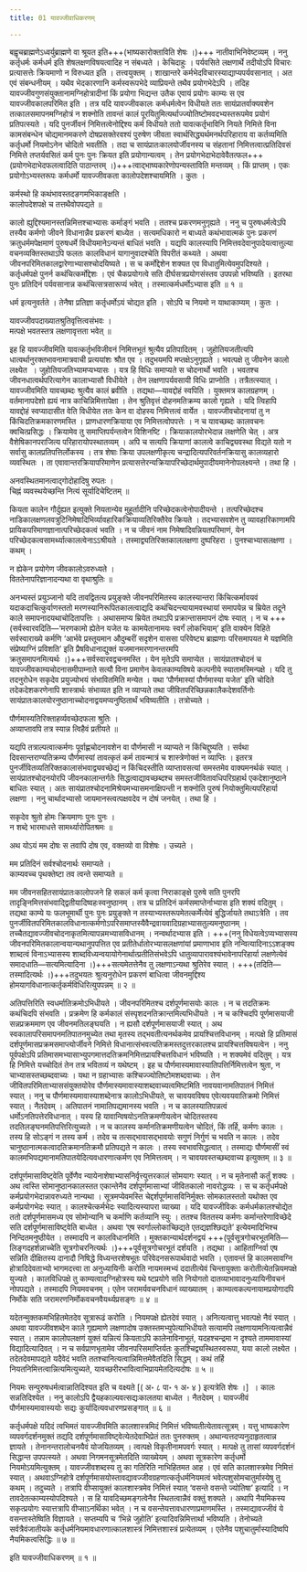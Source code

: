 ```yaml
---
title: 01 यावज्जीवाधिकरणम्

---
```


बह्वृचब्राह्मणेऽध्वर्युब्राह्मणे वा श्रूयत इति+++(भाष्यकारोक्ताविति शेषः ।)+++ नातीवाभिनिवेष्टव्यम् । ननु कर्तृधर्मः कर्मधर्म इति शेषलक्षणविषयत्वादिह न संबध्यते । केचिदाहुः । पर्यवसिते लक्षणार्थे तदीयोऽपि विचारः प्रत्यासत्तेः क्रियमाणो न विरुध्यत इति । तत्त्वयुक्तम् । शाखान्तरे कर्मभेदविचारस्याद्याप्यपर्यवसानात् । अत एवं संबन्धनीयम् । यथैव भेदकारणानि कर्मस्वरूपभेदे व्याप्रियन्ते तथैव प्रयोगभेदेऽपि । तदिह यावज्जीवगुणसंयुक्तानामग्निहोत्रादीनां किं प्रयोगा भिद्यन्त उतैक एवायं प्रयोगः काम्यः स एव यावज्जीवकालपरिमित इति । तत्र यदि यावज्जीवकालः कर्मधर्मत्वेन विधीयते ततः सायंप्रातर्वाक्यवशेन तत्कालसमापनमग्निहोत्रं न शक्नोति तावन्तं कालं पूरयितुमित्यर्थाज्ज्योतिष्टोमवदभ्यस्तरूपमेव प्रयोगं प्रतिपत्स्यते । यदि पुनर्जीवनं निमित्तत्वेनोद्दिश्य कर्म विधीयते ततो यावत्कर्तृभाविनि नियते निमित्ते विना कामसंबन्धेन चोद्यमानमकरणे दोषप्रसक्तेरवश्यं पुरुषेण जीवता स्वार्थसिद्ध्यर्थमनर्थपरिहाराय वा कर्तव्यमिति कर्तृधर्मो नियमोऽनेन चोदितो भवतीति । तदा च सायंप्रातःकालयोर्जीवनस्य च संहतानां निमित्तत्वात्प्रतिदिवसं निमित्ते तप्तर्यवसितं कर्म पुनः पुनः क्रियत इति प्रयोगान्यत्वम् । तेन प्रयोगभेदाभेदावेवैतत्फल+++(प्रयोगभेदाभेदफलत्वादिति पाठान्तरम् ।)+++त्वाद्भाष्यकारेणोपन्यस्ताविति मन्तव्यम् । किं प्राप्तम् । एकः प्रयोगोऽभ्यस्तरूपः कर्मधर्मो यावज्जीवकता कालोपदेशश्चायमिति । कुतः ।

कर्मस्थो हि कथंभावस्तदङगमभिकाङ्क्षति ।  
कालोपदेशपक्षे च तत्तथैवोपपद्यते ॥  


कालो ह्युद्दिश्यमानस्तन्निमित्तश्चाभ्यासः कर्माङ्गं भवति । ततश्च प्रकरणमनुगृह्यते । ननु च पुरुषधर्मत्वेऽपि तस्यैव कर्मणो जीवने विधानान्नैव प्रकरणं बाध्येत । सत्यमधिकारो न बाध्यते कथंभावात्मकं पुनः प्रकरणं क्रतुधर्ममपेक्षमाणं पुरुषधर्मे विधीयमानेऽन्यन्तं बाधितं भवति । यद्यपि कालस्यापि निमित्तवदेवानुपादेयत्वात्तुल्या वचनव्यक्तिस्तथाऽपि फलतः कालविधानं यागानुवादश्चेति विपरीतं कथ्यते । अथवा जीवनपरिमितकालद्वारेणाभ्यासश्चोदयिष्यते । स च कर्मोद्देशेन शक्यत एव विधातुमित्येवमुपदिश्यते । कर्तृधर्मपक्षे पुनर्न कथंचित्कर्मोद्देशः । एवं चैकप्रयोगत्वे सति दीर्घसत्रप्रयोगसंस्तव उपपन्नो भविष्यति । इतरथा पुनः प्रतिदिनं पर्यवसानान्न कथंचित्सत्रसारूप्यं भवेत् । तस्मात्कर्मधर्मोऽभ्यास इति ॥ १ ॥

धर्म इत्यनुवर्तते । तेनैषा प्रतिज्ञा कर्तृधर्मोऽयं चोद्यत इति । सोऽपि च नियमो न याथाकाम्यम् । कुतः ।

यावज्जीवपदाख्यातश्रुतिवृत्तित्वसंभवः ।  
मत्पक्षे भवतस्तत्र लक्षणावृत्तता भवेत् ॥  


इह हि यावज्जीवमिति यावत्कर्तृभविजीवनं निमित्तभूतं श्रुत्यैव प्रतिपादितम् । जुहोतियजतीत्यपि धात्वर्थानुरक्तभावनामात्रवाची प्रत्ययांशः श्रौत एव । तदुभयमपि मप्तक्षेऽनुगृह्यते । भवत्पक्षे तु जीवनेन कालो लक्ष्येत  । जुहोतियजतिभ्यामप्यभ्यासः । यत्र हि विधिः समाप्यते स चोदनार्थो भवति । भवतश्च जीवनधात्वर्थपरित्यागेन कालाभ्यासौ विधीयेते । तेन लक्षणापर्यवसायी विधिः प्राप्नोति । तत्रैतत्स्यात् । यावज्जीवमिति यावच्छब्दः श्रुत्यैव कालं ब्रवीति । तद्यथा—यावद्दोहं स्वपिति । युक्तमत्र कालग्रहणम् । वर्तमानापदेशो ह्ययं नात्र काचिन्निमित्तापेक्षा । तेन श्रुतिवृत्तं दोहनमतिक्रम्य कालो गृह्यते । यदि त्विहापि यावद्दोहं स्वप्यादासीत वेति विधीयेत ततः केन वा दोहस्य निमित्तत्वं वार्येत । यावज्जीवचोदनायां तु न किंचिदतिक्रमकारणमस्ति । प्राणधारणक्रियाया एव निमित्तत्वोपपत्तेः । न च यावच्छब्दः कालवचनः क्वचित्प्रसिद्धः । क्रियामेव तु समाप्तिपर्यन्तत्वेन विशिनष्टि । क्रियाकालयोरभेदान्न लक्षणेति चेत् । अत्र वैशेषिकानपराजित्य परिहारायोपस्थातव्यम् । अपि च सत्यपि क्रियाणां कालत्वे काचिद्व्यवस्था विद्यते यतो न सर्वासु कालप्रतिपत्तिर्लोकस्य । तत्र शेषाः क्रिया उपलक्षणीकृत्य चन्द्रादित्यपरिवर्तनक्रियासु कालव्यहारो व्यवस्थितः । ता एवावान्तरक्रियापरिमाणेन प्रत्यासत्तेरन्यक्रियापरिच्छेदार्थमुपादीयमानेनोपलक्ष्यन्ते । तथा हि ।

अनवस्थितमानत्वाद्गोदोहादिषु रुपतः ।  
चिह्नं व्यवस्थयेच्छन्ति नित्यं सूर्यादिचेष्टितम् ॥  


कियता कालेन गौर्दुह्यत इत्युक्ते नियतान्येव मुहूर्तादीनि परिच्छेदकत्वेनोपादीयन्ते । तत्परिच्छेदश्च नाडिकालक्षणलवत्रुटिनिमेषादिभिर्व्यावहारिकक्रियाव्यतिरिक्तैरेव क्रियते । तदभ्यासवशेन तु व्यावहारिकाणामपि प्रायिकपरिमाणज्ञानात्परिच्छेदकत्वं भवति । न च जीवनं नाम निमेषादिवन्नियतपरिमाणं, येन परिच्छेदकत्वसामर्थ्यात्कालत्वेनाऽऽश्रीयते । तस्माद्व्यतिरिक्तकाललक्षणा दुष्परिहरा । पुनश्चाभ्यासलक्षणा । कथम् ।

न ह्येकेन प्रयोगेण जीवकालोऽवरुध्यते ।  
विततेनापरिज्ञानादन्यथा वा वृथाश्रुतिः ॥  


अनभ्यस्तं प्रयुञ्जानो यदि तावद्वितत्य प्रयुङ्क्ते जीवनपरिमितस्य कालस्यान्तरा किंचित्कर्मावयवं यदाकदाचित्कुर्वाणस्ततो मरणस्यानिरूपितकालत्वाद्यदि कथंचिदन्त्यायामवस्थायां समापयेन्न च म्रियेत तदूने काले समापनादयथाचोदितापत्तिः । अथासमाप्य म्रियेत तथाऽपि प्रक्रान्तासमापनं दोषः स्यात् । न च +++(सर्वस्वारवदिति—‘मरणकामो ह्येतेन यजेत यः कामयेतानामयः स्वर्गं लोकभियाम्’ इति वाक्येन विहिते सर्वस्वाराख्ये कर्मणि ‘आर्भवे प्रस्तूयमान औदुम्बरीं सदृशेन वाससा परिवेष्ट्य ब्राह्मणाः परिसमापयत मे यज्ञमिति संप्रेष्याग्निं प्रविशति’ इति प्रैषविधानाद्युक्तं यजमानमरणानन्तरमपि क्रतुसमापनमित्यर्थः ।)+++सर्वस्वारवद्वचनमस्ति । येन मृतेऽपि समाप्येत । सायंप्रातश्चोदनं च यावज्जीवकाम्यचोदनासमीपाम्नाते सत्यौ विना प्रमाणेन केवलकाम्यविषये कल्पनीये स्यातामस्मिन्पक्षे । यदि तु तदनुरोधेन सकृदेव प्रयुज्योभयं संभावितमिति मन्येत । यथा ‘पौर्णमास्यां पौर्णमास्या यजेत’ इति चोदिते तदेकदेशकरणेनापि शास्त्रार्थः संभाव्यत इति न व्याप्यते तथा जीवितपरिच्छिन्नकालैकदेशवर्तिनोः सायंप्रातःकालयोरनुष्ठानाच्चोदनाद्वयमप्यनुष्ठितार्थं भविष्यतीति । तत्रोच्यते ।

पौर्णमास्यतिरिक्ताहर्व्यवच्छेदफला श्रुतिः ।  
अव्याप्तावपि तत्र स्यान्न त्विहैवं प्रतीयते ॥  


यद्यपि तत्राल्पत्वात्कर्मणः पूर्वाह्णचोदनावशेन वा पौर्णमासी न व्याप्यते न किंचिद्दुष्यति । सर्वथा दिवसान्तराण्यतिक्रम्य पौर्णमास्यां तावत्कृतं कर्म तावन्मात्रं च शास्त्रेणोक्तं न व्याप्तिः । इतरत्र पुनर्जीवितव्यतिरिक्तकालासंभवाद्व्यवच्छेद्यं न किंचिदस्तीति व्याप्तावसत्यां समस्तमेव वाक्यमनर्थकं स्यात् । सायंप्रातश्चोदनयोरपि जीवनकालान्तर्गतेः सिद्धत्वाद्यावच्छब्दश्च समस्तजीवितावधिपरिग्रहार्थ एकदेशानुष्ठाने बाधितः स्यात् । अतः सायंप्रातश्चोदनामिश्रेयमभ्यासमनाक्षिपन्ती न शक्नोति पुरुषं नियोक्तुमित्यपरिहार्या लक्षणा । ननु चार्थादभ्यासो जायमानस्त्वत्पक्षवदेव न दोषं जनयेत् । तथा हि ।

सकृदेव श्रुतो होमः क्रियमाणः पुनः पुनः ।  
न शब्दे भारमाधत्ते सामर्थ्यारोपितश्रमः ॥  


अथ योऽयं मम दोषः स तवापि दोष एव, वक्तव्यो वा विशेषः । उच्यते ।

मम प्रतिदिनं सर्वश्चोदनार्थः समाप्यते ।  
काम्यवच्च पृथक्तेष्टा तव त्वन्ते समाप्यते ॥  


मम जीवनसहितसायंप्रातःकालोपजने हि सकलं कर्म कृत्वा निराकाङ्क्षे पुरुषे सति पुनरपि तादृङ्निमित्तसंभवाद्द्वितीयादिष्वहःस्वनुष्ठानम् । तत्र च प्रतिदिनं कर्मसमाप्तेर्नाभ्यास इति शक्यं वदितुम् । तद्यथा काम्ये यः फलभूमार्थी पुनः पुनः प्रयुङ्क्ते न तस्याभ्यस्तरूपमेतत्कर्मेत्येवं बुद्धिर्जायते तथाऽत्रेति । तव पुनर्जीवितपरिमितकालविधानात्कर्मणोऽपरिसमाप्तस्यैवैन्द्रवायवादिग्रहाभ्यासतुल्यमनुष्ठानम् । तच्चैतद्यावज्जीवचोदनाकृतमित्यापन्नमभ्यासविधानम् । नन्वर्थादभ्यास इति । +++(ननु विधेयत्वेऽप्यभ्यासस्य जीवनपरिमितकालान्वयान्यथानुपपत्तित एव प्रतीतेर्धातोरभ्यासलक्षणांयां प्रमाणाभाव इति नन्वित्यादिनाऽऽशङ्क्य शाब्दत्वं विनाऽभ्यासस्य शाब्दविध्यन्वयायोगेनार्थात्प्रतीतिसंभवेऽपि धातुव्यापारावश्यंभावेनापरिहार्या लक्षणेत्येवं समादधाति—सत्यमित्यादिना ।)+++सत्यमेतत्तेनैव तु लक्षणाऽन्यथा श्रुतिरेव स्यात् । +++(तदिति—तस्मादित्यर्थः ।)+++तदुभयतः श्रुत्यनुरोधेन प्रकरणं बाधित्वा जीवनमुद्दिश्य होमयागविधानात्कर्तृकर्मविधिरित्युपपन्नम् ॥ २ ॥

अतिपत्तिरिति स्वधर्मातिक्रमोऽभिधीयते । जीवनपरिमितश्च दर्शपूर्णमासयोः कालः । न च तदतिक्रमः कथंचिदपि संभवति । प्रक्रमेण हि कर्मकालं संस्पृशदनतिक्रान्तमित्यभिधीयते । न च कश्चिदपि पूर्णमासयाजी सन्नप्रक्रममाण एव जीवनमतिलङ्घयति । न ह्यसौ दर्शपूर्णमासयाजी स्यात् । अथ स्वकालापरिसमापनमतिपातनमुच्येत तथा मृतस्य तद्भवतीत्यनर्थकमेव प्रायश्चित्तविधानम् । मत्पक्षे हि प्रतिमासं दर्शपूर्णमासप्रक्रमसमाप्त्योर्जीवने निमित्ते विधानात्संभवत्यतिक्रमस्तदुत्तरकालश्च प्रायश्चित्तविषयत्वेन । ननु पूर्वपक्षेऽपि प्रतिमासमभ्यासाभ्युपगमात्तदतिक्रमनिमित्तप्रायश्चित्तविधानं भविष्यति । न शक्यमेवं वदितुम् । यत्र हि निमित्ते यच्चोदितं तेन तत्र भवितव्यं न यथेष्टम् । इह च पौर्णमास्यमावास्यातिपत्तिर्निमित्तत्वेन श्रुता, न चाभ्यासस्तच्छब्दवाच्यः । यथा न ग्रहाभ्यासः कश्चिज्ज्योतिष्टोमशब्दवाच्यः । तेन जीवितपरिमिताभ्याससंयुक्तयोरेव पौर्णमास्यमावास्याशब्दवाच्यत्वमिष्टमिति नावयवानामतिपातनं निमित्तं स्यात् । ननु च पौर्णमास्यमावास्याशब्देनात्र कालोऽभिधीयते, स चावयवविषय एवेत्यवयवातिक्रमो निमित्तं स्यात् । नैतदेवम् । अतिपातनं नामातिपद्यमानस्य भवति । न च कालस्यातिपन्नत्वं धर्मोऽनतिपत्तेरविधानात् । यस्य हि यावान्विषयोऽनतिक्रमणीयत्वेन चोदितस्तस्य तदतिलङ्घनमतिपत्तिरित्युच्यते । न च कालस्य कर्मानतिक्रमणीयत्वेन चोदितं, किं तर्हि, कर्मणः कालः । तस्य हि सोऽङ्गं न तस्य कर्म । तदेव च तत्सद्भावासद्भावयोः सगुणं निर्गुणं च भवति न कालः । तदेव चानुष्ठानात्मकत्वादतिक्रमानतिक्रमौ प्रतिपद्यते न कालः । तस्य स्वभावसिद्धत्वात् । तस्माद्यः पौर्णमासीं स्वं कालमभिपद्यमानामतिपातयेदित्यवधारणात्कर्मण एव निमित्तत्वम् । न चावयवस्तच्छब्दवाच्य इत्युक्तम् ॥ ३ ॥

दर्शपूर्णमासाविष्ट्वेति पूर्वेणैव न्यायेनाशेषाभ्यासनिर्वृत्त्युत्तरकालं सोमयागः स्यात् । न च मृतेनासौ कर्तुं शक्यः । अथ त्वस्ति सोमानुष्ठानकालस्तत एकान्तेनैव दर्शपूर्णमासाभ्यां जीवितकालो नावरोद्धव्यः । स च कर्तृधर्मपक्षे कर्मप्रयोगभेदान्नावरुध्यते नान्यथा । सूत्रमप्येवमस्ति चेद्दर्शपूर्णमासविनिर्मुक्तः सोमकालस्ततो यथोक्त एव कर्मप्रयोगभेदः स्यात् । कालश्चेत्कर्मभेदः स्यादित्यस्यापरा व्याख्या । यदि यावज्जीविकः कर्मधर्मकालश्चोद्येत ततो दर्शपूर्णमासमध्य एव सोमोन्यानि च कर्माणि कर्तव्यानि स्युः । ततश्च विततस्य कर्मणः कर्मान्तरेणाविच्छेदे सति दर्शपूर्णमासाविष्ट्वेति बाध्येत । अथवा ‘एष स्वर्गाल्लोकाच्छिद्यते एतद्यज्ञश्छिद्यते’ इत्येवमादिभिश्च निन्दितमनुष्ठीयेत । तस्मादपि न कालविधानमिति । मुक्तकान्यार्थदर्शनद्वयं +++(पूर्वसूत्रगोचरभूतमिति—लिङ्गदहर्शन्नाच्चेति सूत्रगोचरनित्यर्थः ।)+++पूर्वसूत्रगोचरभूतं दर्शयति । तद्यथा । आहिताग्निर्वा एष सन्निति दीक्षितस्य दानादौ निषिद्धे विध्यन्तरशेषभूतः परिवेदनसरूपार्थवादो भवति । एतावन्तं हि कालमसावग्नि होत्रादिदेवताभ्यो भागमदत्त्वा ता अनुध्यायिनीः करोति नायमस्मभ्यं ददातीत्येवं चिन्तायुक्ताः करोतीत्येतन्नियमपक्षे युज्यते । कालविधिपक्षे तु काम्यत्वादग्निहोत्रस्य यथे ष्टप्रयोगे सति नियोगतो दातव्याभावादनुध्यायिनीवचनं नोपपद्यते । तस्मादपि नियमवचनम् । एतेन जरामर्यवचनविधानं व्याख्यातम् । काम्यत्वकल्पनायामप्रयोगादपि निर्मोके सति जरामरणनिर्मोकवचनवैयर्थ्यप्रसङ्गः ॥ ४ ॥

यदेतन्मुक्तकमभिहितमेतदेव सूत्रारूढं करोति । नियमपक्षे ह्येतदेवं स्यात् । अनित्यत्वात्तु भवत्पक्षे नैवं स्यात् । अथवा यावज्जीवशब्देन काले गृह्यमाणे लक्षणादोष उक्तस्तमभ्युपेत्याभिधीयते सत्यामपि लक्षणायामनित्यत्वान्नैवं स्यात् । तन्नाम कालोपलक्षणं युक्तं यन्नित्यं कियताऽपि कालेनाविनाभूतं, यदहश्चन्द्रमा न दृश्यते ताममावास्यां विद्यादित्यादिवत् । न च सर्वप्राणभृतामेव जीवनपरिसमाप्तिर्यतः कुतश्चिद्व्यस्थितस्वरूपा, यया कालो लक्ष्येत । तदेतदेवमापद्यते यदैवेदं भवति ततश्चानित्यत्वान्निमित्तमेवैतदिति सिद्धम् । कथं तर्हि नियतनिमित्तत्वान्नित्यमित्युच्यते, यावच्छरीरभावित्वाभिप्रायमेतदित्यदोषः ॥ ५ ॥

नियमः सन्पुरुषधर्मत्वान्नातिदिश्यत इति च वक्ष्यते \[( अ॰ ८ पा॰ १ अ॰ ४ ) इत्यत्रेति शेषः ।\]  । कालः सन्नतिदिश्येत । ननु कालोऽपि द्वैयहकाल्यवत्सद्यःकालतया बाध्येत । नैतदेवम् । यावज्जीवं पौर्णमास्यमावास्ययोः सद्यः कुर्यादित्यवधारणप्रसङ्गात् ॥ ६ ॥

कर्तृधर्मपक्षे यदिदं त्वभिमतं यावज्जीवमिति कालशास्त्रमिदं निमित्तं भविष्यतीत्येतावत्सूत्रम् । यत्तु भाष्यकारेण व्यपवर्गदर्शनमुक्तं तद्यदि दर्शपूर्णमासाविष्ट्वेत्येतदेवाभिप्रेतं ततः पुनरुक्तम् । अथान्यत्तदप्यनुदाहृतत्वान्न ज्ञायते । तेनानन्तरालोचनयैवं योजयितव्यम् । त्वत्पक्षे विकृतीनामपवर्गः स्यात् । मत्पक्षे तु तासां व्यपवर्गदर्शनं सिद्धान्त उपपत्स्यते । अथवा निगमनसूत्रमेतदिति व्याख्येयम् । अथवा सूत्रकारेण कर्तृधर्मो नियमोऽयमित्युक्तम् । यावज्जीवशब्दस्य तु का गतिरिति नाभिहितमत आह । एवं सति कालशास्त्रमेव निमित्तं स्यात् । अथवाऽग्निहोत्रे दर्शपूर्णमासयोस्तावद्यावज्जीवग्रहणात्कर्तृधर्मनियमत्वं भवेत्पशुसोमचातुर्मास्येषु तु कथम् । तदुच्यते । तत्रापि वीप्सायुक्तं कालशास्त्रमेव निमित्तं स्यात् ‘वसन्ते वसन्ते ज्योतिषा’ इत्यादि । न तावदेतत्काम्यस्योपदिश्यते । स हि यावदिच्छमङ्गत्वेनैव स्थितत्वान्नैवं वक्तुं शक्यते । अथापि नैयमिकस्य सकृत्प्रयोगः स्यात्तत्रापि वीप्साऽनर्थिका भवेत् । न च वसन्तेयत्तावधारणाप्रमाणमस्ति । तस्माद्यावज्जीवं ये वसन्तास्तेष्विति विज्ञायते । सप्तम्यपि च ‘भिन्ने जुहोति’ इत्यादिवन्निमित्तार्था भविष्यति । तेनोच्यते सर्वत्रैवंजातीयके कर्तृधर्मनियमावधारणात्कालशास्त्रं निमित्तशास्त्रं प्रत्येतव्यम् । एतेनैव पशुचातुर्मास्यादिष्वपि नैयमिकत्वसिद्धिः ॥ ७ ॥

इति यावज्जीवाधिकरणम् ॥ १ ॥
